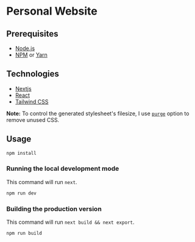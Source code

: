 # Personal Website

## Prerequisites

- [Node.js](https://nodejs.org/en/)
- [NPM](https://www.npmjs.com/) or [Yarn](https://yarnpkg.com/)

## Technologies

- [Nextjs](https://nextjs.org/)
- [React](https://reactjs.org/)
- [Tailwind CSS](https://tailwindcss.com)

**Note:** To control the generated stylesheet's filesize, I use [`purge`](https://tailwindcss.com/docs/controlling-file-size/#removing-unused-css) option to remove unused CSS.

## Usage

```bash
npm install
```

### Running the local development mode

This command will run `next`.

```bash
npm run dev
```

### Building the production version

This command will run `next build && next export`.

```bash
npm run build
```
